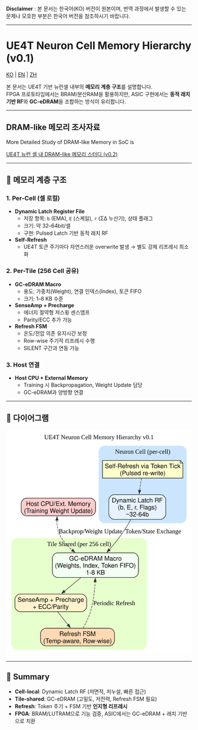**Disclaimer** : 본 문서는 한국어(KO) 버전이 원본이며, 번역 과정에서 발생할 수 있는 문제나 모호한 부분은 한국어 버전을 참조하시기 바랍니다.

---


# UE4T Neuron Cell Memory Hierarchy (v0.1)


[KO](Neuron_Cell_Memory.md) | [EN](Neuron_Cell_Memory_en.md) | [ZH](Neuron_Cell_Memory_zh.md)


본 문서는 UE4T 기반 뉴런셀 내부의 **메모리 계층 구조**를 설명합니다.  
FPGA 프로토타입에서는 BRAM/분산RAM을 활용하지만, ASIC 구현에서는 **동적 래치 기반 RF**와 **GC-eDRAM**을 조합하는 방식이 유리합니다.

---

## DRAM-like 메모리 조사자료

More Detailed Study of DRAM-like Memory in SoC is 

[UE4T 뉴런 셀 내 DRAM-like 메모리 스터디 (v0.2)](UE4T_Neuron_DRAMlike_Study_v0.2.md)

---
## 🔑 메모리 계층 구조

### 1. Per-Cell (셀 로컬)
- **Dynamic Latch Register File**
  - 저장 항목: `b` (EMA), `E` (스케일), `r` (ΣΔ 누산기), 상태 플래그
  - 크기: 약 32–64bit/셀
  - 구현: Pulsed Latch 기반 동적 래치 RF
- **Self-Refresh**
  - UE4T 토큰 주기마다 자연스러운 overwrite 발생 → 별도 강제 리프레시 최소화

### 2. Per-Tile (256 Cell 공유)
- **GC-eDRAM Macro**
  - 용도: 가중치(Weight), 연결 인덱스(Index), 토큰 FIFO
  - 크기: 1–8 KB 수준
- **SenseAmp + Precharge**
  - 에너지 절약형 저스윙 센스앰프
  - Parity/ECC 추가 가능
- **Refresh FSM**
  - 온도/전압 의존 유지시간 보정
  - Row-wise 주기적 리프레시 수행
  - SILENT 구간과 연동 가능

### 3. Host 연결
- **Host CPU + External Memory**
  - Training 시 Backpropagation, Weight Update 담당
  - GC-eDRAM과 양방향 연결

---

## 📐 다이어그램

![Neuron Cell Memory Hierarchy](diagrams/neuron_cell_memory.svg)

---

## 📌 Summary
- **Cell-local**: Dynamic Latch RF (저면적, 저누설, 빠른 접근)
- **Tile-shared**: GC-eDRAM (고밀도, 저전력, Refresh FSM 필요)
- **Refresh**: Token 주기 + FSM 기반 **인지형 리프레시**
- **FPGA**: BRAM/LUTRAM으로 기능 검증, ASIC에서는 GC-eDRAM + 래치 기반으로 치환
